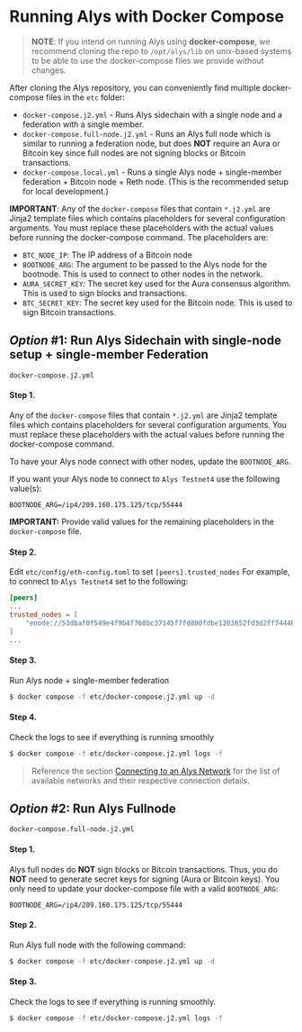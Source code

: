 # Running Alys with Docker Compose

> **NOTE**: If you intend on running Alys using **docker-compose**, we recommend cloning the repo to `/opt/alys/lib` on unix-based systems to be able to use the docker-compose files we provide without changes.

After cloning the Alys repository, you can conveniently find multiple docker-compose files in the `etc` folder:
- `docker-compose.j2.yml` - Runs Alys sidechain with a single node and a federation with a single member.
- `docker-compose.full-node.j2.yml` - Runs an Alys full node which is similar to running a federation node, but does **NOT** require an Aura or Bitcoin key since full nodes are not signing blocks or Bitcoin transactions.
- `docker-compose.local.yml` - Runs a single Alys node + single-member federation + Bitcoin node + Reth node. (This is the recommended setup for local development.)

**IMPORTANT**: Any of the `docker-compose` files that contain `*.j2.yml` are Jinja2 template files which contains placeholders for several configuration arguments. You must replace these placeholders with the actual values before running the docker-compose command. The placeholders are:
- `BTC_NODE_IP`: The IP address of a Bitcoin node
- `BOOTNODE_ARG`: The argument to be passed to the Alys node for the bootnode. This is used to connect to other nodes in the network.
- `AURA_SECRET_KEY`: The secret key used for the Aura consensus algorithm. This is used to sign blocks and transactions.
- `BTC_SECRET_KEY`: The secret key used for the Bitcoin node. This is used to sign Bitcoin transactions.

## *Option* #1: Run Alys Sidechain with single-node setup + single-member Federation

`docker-compose.j2.yml`


#### Step 1. 

Any of the `docker-compose` files that contain `*.j2.yml` are Jinja2 template files which contains placeholders for several configuration arguments. You must replace these placeholders with the actual values before running the docker-compose command.


To have your Alys node connect with other nodes, update the `BOOTNODE_ARG`.

If you want your Alys node to connect to `Alys Testnet4` use the following value(s):

`BOOTNODE_ARG=/ip4/209.160.175.125/tcp/55444`

**IMPORTANT:** Provide valid values for the remaining placeholders in the `docker-compose` file.

#### Step 2.

Edit `etc/config/eth-config.toml` to set `[peers].trusted_nodes`
For example, to connect to `Alys Testnet4` set to the following:
```toml
[peers]
...
trusted_nodes = [
    "enode://53d6af0f549e4f9b4f768bc37145f7fd800fdbe1203652fd3d2ff7444663a4f5cfe8c06d5ed4b25fe3185920c28b2957a0307f1eed8af49566bba7e3f0c95b04@209.160.175.125:30303"
]
...
```

#### Step 3. 

Run Alys node + single-member federation
```sh
$ docker compose -f etc/docker-compose.j2.yml up -d
```

#### Step 4.

Check the logs to see if everything is running smoothly
```sh
$ docker compose -f etc/docker-compose.j2.yml logs -f
```

> Reference the section [Connecting to an Alys Network](#connecting-to-an-alys-network) for the list of available networks and their respective connection details.



## *Option* #2: Run Alys Fullnode

`docker-compose.full-node.j2.yml`

#### Step 1. 

Alys full nodes do **NOT** sign blocks or Bitcoin transactions. Thus, you do **NOT** need to generate secret keys for signing (Aura or Bitcoin keys). You only need to update your docker-compose file with a valid `BOOTNODE_ARG`:

`BOOTNODE_ARG=/ip4/209.160.175.125/tcp/55444`

#### Step 2.

Run Alys full node with the following command:
```sh
$ docker compose -f etc/docker-compose.j2.yml up -d
```

#### Step 3.

Check the logs to see if everything is running smoothly.
```sh
$ docker compose -f etc/docker-compose.j2.yml logs -f
```